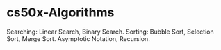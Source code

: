 # cs50x-Algorithms
Searching: Linear Search, Binary Search. Sorting: Bubble Sort, Selection Sort, Merge Sort. Asymptotic Notation, Recursion.
